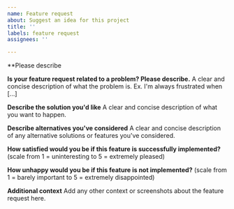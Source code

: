 ```yaml
---
name: Feature request
about: Suggest an idea for this project
title: ''
labels: feature request
assignees: ''

---
```

**Please describe 

**Is your feature request related to a problem? Please describe.**
A clear and concise description of what the problem is. Ex. I'm always frustrated when [...]

**Describe the solution you'd like**
A clear and concise description of what you want to happen.

**Describe alternatives you've considered**
A clear and concise description of any alternative solutions or features you've considered.

**How satisfied would you be if this feature is successfully implemented?**
(scale from 1 = uninteresting to 5 = extremely pleased)

**How unhappy would you be if this feature is not implemented?**
(scale from 1 = barely important to 5 = extremely disappointed)

**Additional context**
Add any other context or screenshots about the feature request here.
